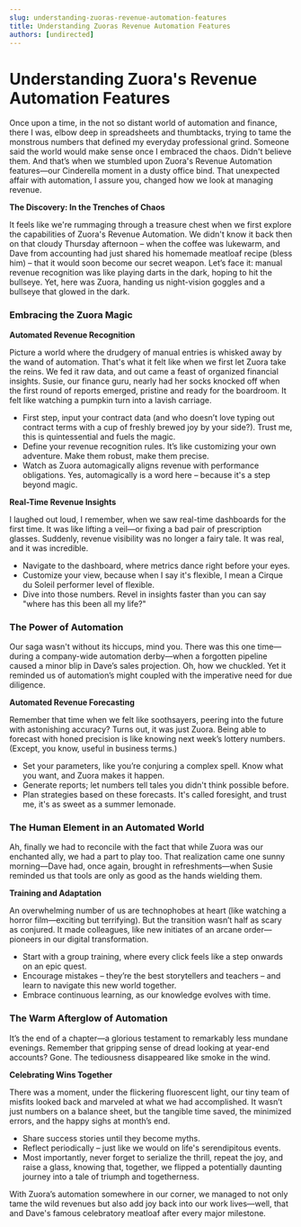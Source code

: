 ```yaml
---
slug: understanding-zuoras-revenue-automation-features
title: Understanding Zuoras Revenue Automation Features
authors: [undirected]
---
```



# Understanding Zuora's Revenue Automation Features

Once upon a time, in the not so distant world of automation and finance, there I was, elbow deep in spreadsheets and thumbtacks, trying to tame the monstrous numbers that defined my everyday professional grind. Someone said the world would make sense once I embraced the chaos. Didn't believe them. And that’s when we stumbled upon Zuora's Revenue Automation features—our Cinderella moment in a dusty office bind. That unexpected affair with automation, I assure you, changed how we look at managing revenue. 

**The Discovery: In the Trenches of Chaos**

It feels like we're rummaging through a treasure chest when we first explore the capabilities of Zuora's Revenue Automation. We didn't know it back then on that cloudy Thursday afternoon – when the coffee was lukewarm, and Dave from accounting had just shared his homemade meatloaf recipe (bless him) – that it would soon become our secret weapon. Let’s face it: manual revenue recognition was like playing darts in the dark, hoping to hit the bullseye. Yet, here was Zuora, handing us night-vision goggles and a bullseye that glowed in the dark.

### Embracing the Zuora Magic

**Automated Revenue Recognition**

Picture a world where the drudgery of manual entries is whisked away by the wand of automation. That's what it felt like when we first let Zuora take the reins. We fed it raw data, and out came a feast of organized financial insights. Susie, our finance guru, nearly had her socks knocked off when the first round of reports emerged, pristine and ready for the boardroom. It felt like watching a pumpkin turn into a lavish carriage.

- First step, input your contract data (and who doesn’t love typing out contract terms with a cup of freshly brewed joy by your side?). Trust me, this is quintessential and fuels the magic.
- Define your revenue recognition rules. It’s like customizing your own adventure. Make them robust, make them precise.
- Watch as Zuora automagically aligns revenue with performance obligations. Yes, automagically is a word here – because it's a step beyond magic.

**Real-Time Revenue Insights**

I laughed out loud, I remember, when we saw real-time dashboards for the first time. It was like lifting a veil—or fixing a bad pair of prescription glasses. Suddenly, revenue visibility was no longer a fairy tale. It was real, and it was incredible.

- Navigate to the dashboard, where metrics dance right before your eyes.
- Customize your view, because when I say it's flexible, I mean a Cirque du Soleil performer level of flexible.
- Dive into those numbers. Revel in insights faster than you can say "where has this been all my life?"

### The Power of Automation

Our saga wasn't without its hiccups, mind you. There was this one time—during a company-wide automation derby—when a forgotten pipeline caused a minor blip in Dave’s sales projection. Oh, how we chuckled. Yet it reminded us of automation’s might coupled with the imperative need for due diligence.

**Automated Revenue Forecasting**

Remember that time when we felt like soothsayers, peering into the future with astonishing accuracy? Turns out, it was just Zuora. Being able to forecast with honed precision is like knowing next week’s lottery numbers. (Except, you know, useful in business terms.)

- Set your parameters, like you’re conjuring a complex spell. Know what you want, and Zuora makes it happen.
- Generate reports; let numbers tell tales you didn't think possible before.
- Plan strategies based on these forecasts. It's called foresight, and trust me, it's as sweet as a summer lemonade.

### The Human Element in an Automated World

Ah, finally we had to reconcile with the fact that while Zuora was our enchanted ally, we had a part to play too. That realization came one sunny morning—Dave had, once again, brought in refreshments—when Susie reminded us that tools are only as good as the hands wielding them.

**Training and Adaptation**

An overwhelming number of us are technophobes at heart (like watching a horror film—exciting but terrifying). But the transition wasn’t half as scary as conjured. It made colleagues, like new initiates of an arcane order—pioneers in our digital transformation.

- Start with a group training, where every click feels like a step onwards on an epic quest.
- Encourage mistakes – they’re the best storytellers and teachers – and learn to navigate this new world together.
- Embrace continuous learning, as our knowledge evolves with time.

### The Warm Afterglow of Automation

It’s the end of a chapter—a glorious testament to remarkably less mundane evenings. Remember that gripping sense of dread looking at year-end accounts? Gone. The tediousness disappeared like smoke in the wind.

**Celebrating Wins Together**

There was a moment, under the flickering fluorescent light, our tiny team of misfits looked back and marveled at what we had accomplished. It wasn’t just numbers on a balance sheet, but the tangible time saved, the minimized errors, and the happy sighs at month’s end.

- Share success stories until they become myths.
- Reflect periodically – just like we would on life's serendipitous events.
- Most importantly, never forget to serialize the thrill, repeat the joy, and raise a glass, knowing that, together, we flipped a potentially daunting journey into a tale of triumph and togetherness.

With Zuora’s automation somewhere in our corner, we managed to not only tame the wild revenues but also add joy back into our work lives—well, that and Dave's famous celebratory meatloaf after every major milestone.